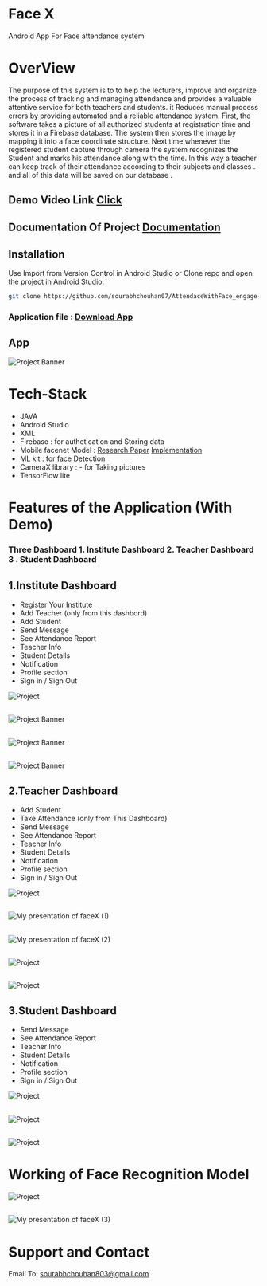 # Face X 
 Android App For Face attendance system 

# OverView
The purpose of this system is to to help the lecturers, improve and organize the process of tracking and managing attendance  and provides a valuable attentive 
service for both teachers and students. it Reduces manual process errors by providing automated and a reliable attendance system.
First, the software takes a picture of all authorized students at registration time and stores it in a Firebase database. The system then stores the image by mapping it into a face coordinate structure. Next time whenever the registered student capture through camera the system recognizes the Student and marks his attendance along with the time. In this way a teacher can keep track of their attendance according to their subjects and classes . and all of this data will be saved on our database .

## Demo Video Link   [Click](https://www.youtube.com/watch?v=NusSxQCQEas)
## Documentation Of Project [Documentation](https://docs.google.com/presentation/d/1mIHfzW5_sc6rj06ncF3qHKMyt3bG6so4/edit?usp=sharing&ouid=103183354087582171419&rtpof=true&sd=true)


## Installation

Use Import from Version Control in Android Studio or Clone repo and open the project in Android Studio.

```bash
git clone https://github.com/sourabhchouhan07/AttendaceWithFace_engage-22.git
```

### Application file : [Download App](https://drive.google.com/file/d/1h-sI90auJUos8TLCNKVP7F1G-FEX7Zoh/view?usp=sharing)



## App

![Project Banner](https://github.com/sourabhchouhan07/AttendaceWithFace_engage-22/blob/master/Snapshot/1.png)

# Tech-Stack
* JAVA
* Android Studio
* XML
* Firebase : for authetication and Storing data
* Mobile facenet Model : [Research Paper](https://arxiv.org/ftp/arxiv/papers/1804/1804.07573.pdf) [Implementation](https://github.com/sirius-ai/MobileFaceNet_TF)
* ML kit : for face Detection
* CameraX library : - for Taking pictures
* TensorFlow lite

<!-- <img src="https://github.com/sourabhchouhan07/AttendaceWithFace_engage-22/blob/master/Snapshot/1.png" alt="youtube-icon" width="50px"> -->

# Features of the Application (With Demo)

###  Three Dashboard 1. Institute Dashboard 2. Teacher Dashboard 3 . Student Dashboard 
 ## 1.Institute Dashboard
 * Register Your Institute 
 * Add Teacher (only from this dashbord)
 * Add Student
 * Send Message
 * See Attendance Report 
 * Teacher Info
 * Student Details
 * Notification
 * Profile section
 * Sign in / Sign Out

![Project ](https://github.com/sourabhchouhan07/AttendaceWithFace_engage-22/blob/master/Snapshot/9.png)
##
![Project Banner](https://github.com/sourabhchouhan07/AttendaceWithFace_engage-22/blob/master/Snapshot/10.png)
##
![Project Banner](https://github.com/sourabhchouhan07/AttendaceWithFace_engage-22/blob/master/Snapshot/11.png)
##
![Project Banner](https://github.com/sourabhchouhan07/AttendaceWithFace_engage-22/blob/master/Snapshot/12.png)

## 2.Teacher Dashboard

 * Add Student
 * Take Attendance (only from This Dashboard)
 * Send Message
 * See Attendance Report 
 * Teacher Info
 * Student Details
 * Notification
 * Profile section
 * Sign in / Sign Out


![Project ](https://github.com/sourabhchouhan07/AttendaceWithFace_engage-22/blob/master/Snapshot/13.png)
##
![My presentation of faceX (1)](https://user-images.githubusercontent.com/96463496/170296501-e9977dc2-b95c-4b2e-b5b1-cd6f9b027bdd.gif)
##
![My presentation of faceX (2)](https://user-images.githubusercontent.com/96463496/170297649-4b1b9135-091c-4398-ac98-d951fd5beb6d.gif)
##

![Project ](https://github.com/sourabhchouhan07/AttendaceWithFace_engage-22/blob/master/Snapshot/18.png)
##
![Project ](https://github.com/sourabhchouhan07/AttendaceWithFace_engage-22/blob/master/Snapshot/19.png)

 ## 3.Student Dashboard

 * Send Message
 * See Attendance Report 
 * Teacher Info
 * Student Details
 * Notification
 * Profile section
 * Sign in / Sign Out

![Project ](https://github.com/sourabhchouhan07/AttendaceWithFace_engage-22/blob/master/Snapshot/15.png)
##
![Project ](https://github.com/sourabhchouhan07/AttendaceWithFace_engage-22/blob/master/Snapshot/16.png)
##
![Project ](https://github.com/sourabhchouhan07/AttendaceWithFace_engage-22/blob/master/Snapshot/17.png)
##

# Working of Face Recognition Model

![Project ](https://github.com/sourabhchouhan07/AttendaceWithFace_engage-22/blob/master/Snapshot/4.png)
##
![My presentation of faceX (3)](https://user-images.githubusercontent.com/96463496/170301793-522298e8-9b7e-4173-b9cb-1e5ca8ec8650.gif)



###

# Support and Contact 

Email To: sourabhchouhan803@gmail.com




